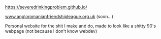 https://severedrinkingproblem.github.io/

www.angloromanianfriendshipleague.org.uk (soon...)



Personal website for the shit I make and do, made to look like a shitty 90's webpage (not because I don't know webdev)
